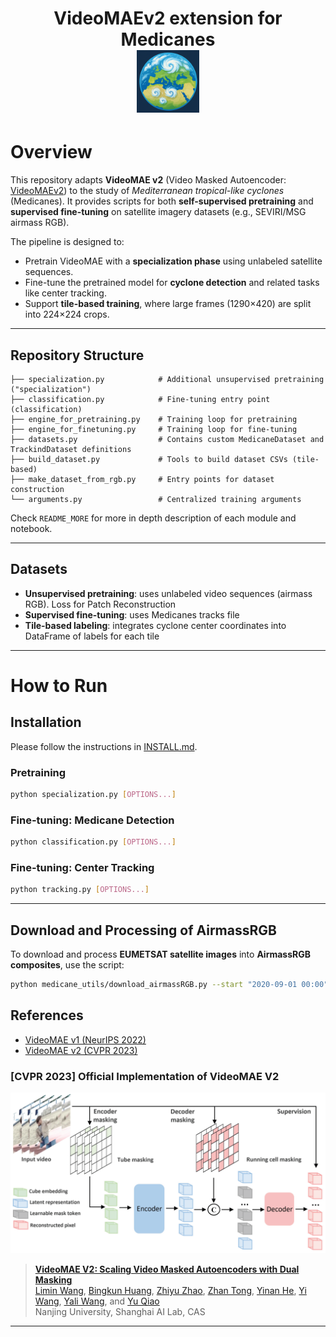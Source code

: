 <div align="center">
<h1> VideoMAEv2 extension for Medicanes
<br>
<img src="misc/med_earth_icon.png" alt="Project Icon" width="100" />
</div>

# Overview

This repository adapts **VideoMAE v2** (Video Masked Autoencoder: [VideoMAEv2](https://github.com/OpenGVLab/VideoMAEv2)) to the study of *Mediterranean tropical-like cyclones* (Medicanes). It provides scripts for both **self-supervised pretraining** and **supervised fine-tuning** on satellite imagery datasets (e.g., SEVIRI/MSG airmass RGB).

The pipeline is designed to:

* Pretrain VideoMAE with a **specialization phase** using unlabeled satellite sequences.
* Fine-tune the pretrained model for **cyclone detection** and related tasks like center tracking.
* Support **tile-based training**, where large frames (1290×420) are split into 224×224 crops.

---

## Repository Structure

```
├── specialization.py            # Additional unsupervised pretraining ("specialization")
├── classification.py            # Fine-tuning entry point (classification)
├── engine_for_pretraining.py    # Training loop for pretraining
├── engine_for_finetuning.py     # Training loop for fine-tuning
├── datasets.py                  # Contains custom MedicaneDataset and TrackindDataset definitions 
├── build_dataset.py             # Tools to build dataset CSVs (tile-based)
├── make_dataset_from_rgb.py     # Entry points for dataset construction
└── arguments.py                 # Centralized training arguments
```
Check `README_MORE` for more in depth description of each module and notebook.

---

## Datasets

* **Unsupervised pretraining**: uses unlabeled video sequences (airmass RGB). Loss for Patch Reconstruction
* **Supervised fine-tuning**: uses Medicanes tracks file
* **Tile-based labeling**: integrates cyclone center coordinates into DataFrame of labels for each tile

---

# How to Run

## Installation

Please follow the instructions in [INSTALL.md](docs/INSTALL.md).

### Pretraining
```bash
python specialization.py [OPTIONS...]
```

### Fine-tuning: Medicane Detection 
```bash
python classification.py [OPTIONS...]
```

### Fine-tuning: Center Tracking 
```bash
python tracking.py [OPTIONS...]
```

---




## Download and Processing of AirmassRGB

To download and process **EUMETSAT satellite images** into **AirmassRGB composites**, use the script:


```bash
python medicane_utils/download_airmassRGB.py --start "2020-09-01 00:00" --end "2020-09-15 23:59"
```


## References

* [VideoMAE v1 (NeurIPS 2022)](https://arxiv.org/abs/2203.12602)
* [VideoMAE v2 (CVPR 2023)](https://arxiv.org/abs/2303.16727)


### [CVPR 2023] Official Implementation of VideoMAE V2

![flowchart](misc/VideoMAEv2_flowchart.png)

> [**VideoMAE V2: Scaling Video Masked Autoencoders with Dual Masking**](https://arxiv.org/abs/2303.16727)<br>
> [Limin Wang](http://wanglimin.github.io/), [Bingkun Huang](https://github.com/congee524), [Zhiyu Zhao](https://github.com/JerryFlymi), [Zhan Tong](https://scholar.google.com/citations?user=6FsgWBMAAAAJ), [Yinan He](https://dblp.org/pid/93/7763.html), [Yi Wang](https://scholar.google.com.hk/citations?hl=zh-CN&user=Xm2M8UwAAAAJ), [Yali Wang](https://scholar.google.com/citations?user=hD948dkAAAAJ), and [Yu Qiao](https://scholar.google.com/citations?user=gFtI-8QAAAAJ&hl)<br>
> Nanjing University, Shanghai AI Lab, CAS<br>

---



